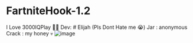 # FartniteHook-1.2
I Love 3000IQPlay 🤑🤑
Dev: # Elijah (Pls Dont Hate me 😭)
Jar : anonymous
Crack : my honey 💀
![image](https://github.com/MikuSoCute/FartniteHook-1.2/assets/122946121/b30f7510-ab84-4871-bff7-94b5b3d2fc3c)


